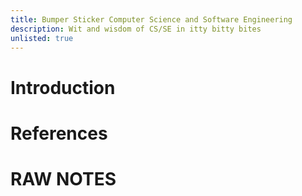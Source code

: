 ```yaml
---
title: Bumper Sticker Computer Science and Software Engineering
description: Wit and wisdom of CS/SE in itty bitty bites
unlisted: true
---
```


# Introduction

# References

# RAW NOTES
